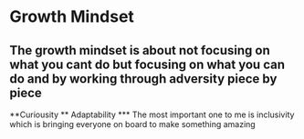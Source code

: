 # Growth Mindset

## The growth mindset is about not focusing on what you cant do but focusing on what you can do and by working through adversity piece by piece
**Curiousity
** Adaptability 
*** The most important one to me is inclusivity which is bringing everyone on board to make something amazing 
